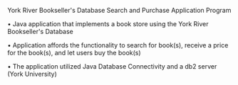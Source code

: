 York River Bookseller's Database Search and Purchase Application Program  

• Java application that implements a book store using the York River Bookseller's Database

• Application affords the functionality to search for book(s), receive a price for the book(s), and let users buy
the book(s)

• The application utilized Java Database Connectivity and a db2 server (York University)
